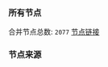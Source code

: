 ### 所有节点
合并节点总数: `2077`
[节点链接](https://raw.githubusercontent.com/rzhy1/11/master/sub/sub_merge_base64.txt)

### 节点来源